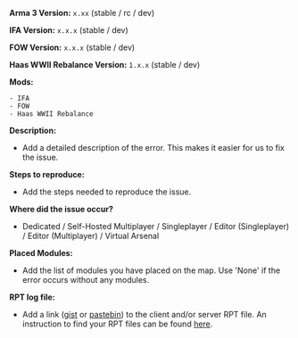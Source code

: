 **Arma 3 Version:** `x.xx` (stable / rc / dev)

**IFA Version:** `x.x.x` (stable / dev)

**FOW Version:** `x.x.x` (stable / dev)

**Haas WWII Rebalance Version:** `1.x.x` (stable / dev)

**Mods:**
```
- IFA
- FOW
- Haas WWII Rebalance
```

**Description:**
- Add a detailed description of the error. This makes it easier for us to fix the issue.

**Steps to reproduce:**
- Add the steps needed to reproduce the issue.

**Where did the issue occur?**
- Dedicated / Self-Hosted Multiplayer / Singleplayer / Editor (Singleplayer) / Editor (Multiplayer) / Virtual Arsenal

**Placed Modules:**
- Add the list of modules you have placed on the map. Use 'None' if the error occurs without any modules.

**RPT log file:**
- Add a link ([gist](https://gist.github.com) or [pastebin](http://pastebin.com)) to the client and/or server RPT file. An instruction to find your RPT files can be found [here](https://community.bistudio.com/wiki/Crash_Files#Arma_3).
